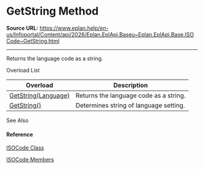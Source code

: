 # GetString Method

**Source URL:** https://www.eplan.help/en-us/Infoportal/Content/api/2026/Eplan.EplApi.Baseu~Eplan.EplApi.Base.ISOCode~GetString.html

---

Returns the language code as a string.

Overload List

| Overload | Description |
| --- | --- |
| [GetString(Language)](Eplan.EplApi.Baseu~Eplan.EplApi.Base.ISOCode~GetString(Language).html) | Returns the language code as a string. |
| [GetString()](Eplan.EplApi.Baseu~Eplan.EplApi.Base.ISOCode~GetString().html) | Determines string of language setting. |



See Also

#### Reference

[ISOCode Class](Eplan.EplApi.Baseu~Eplan.EplApi.Base.ISOCode.html)
  
[ISOCode Members](Eplan.EplApi.Baseu~Eplan.EplApi.Base.ISOCode_members.html)